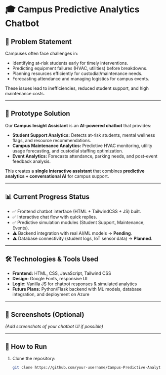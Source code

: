 # 🎓 Campus Predictive Analytics Chatbot

## 📌 Problem Statement
Campuses often face challenges in:
- Identifying at-risk students early for timely interventions.
- Predicting equipment failures (HVAC, utilities) before breakdowns.
- Planning resources efficiently for custodial/maintenance needs.
- Forecasting attendance and managing logistics for campus events.

These issues lead to inefficiencies, reduced student support, and high maintenance costs.

---

## 🚀 Prototype Solution
Our **Campus Insight Assistant** is an **AI-powered chatbot** that provides:
- **Student Support Analytics:** Detects at-risk students, mental wellness flags, and resource recommendations.
- **Campus Maintenance Analytics:** Predictive HVAC monitoring, utility usage forecasting, and custodial staffing optimization.
- **Event Analytics:** Forecasts attendance, parking needs, and post-event feedback analysis.

This creates a **single interactive assistant** that combines **predictive analytics + conversational AI** for campus support.

---

## 📊 Current Progress Status
- ✅ Frontend chatbot interface (HTML + TailwindCSS + JS) built.  
- ✅ Interactive chat flow with quick replies.  
- ✅ Predictive simulation modules (Student Support, Maintenance, Events).  
- ⚠️ Backend integration with real AI/ML models → **Pending**.  
- ⚠️ Database connectivity (student logs, IoT sensor data) → **Planned**.

---

## 🛠️ Technologies & Tools Used
- **Frontend:** HTML, CSS, JavaScript, Tailwind CSS  
- **Design:** Google Fonts, responsive UI  
- **Logic:** Vanilla JS for chatbot responses & simulated analytics  
- **Future Plans:** Python/Flask backend with ML models, database integration, and deployment on Azure

---

## 📸 Screenshots (Optional)
*(Add screenshots of your chatbot UI if possible)*

---

## 📂 How to Run
1. Clone the repository:
   ```bash
   git clone https://github.com/your-username/Campus-Predictive-Analytics-Chatbot.git
